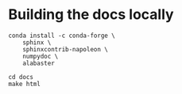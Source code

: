 # Building the docs locally

```
conda install -c conda-forge \
    sphinx \
    sphinxcontrib-napoleon \
    numpydoc \
    alabaster

cd docs
make html
```


